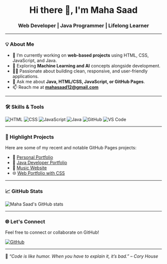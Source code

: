 <h1 align="center">Hi there 👋, I'm Maha Saad</h1>
<h3 align="center">Web Developer | Java Programmer | Lifelong Learner</h3>

---

### 💡 About Me

- 🔭 I’m currently working on **web-based projects** using HTML, CSS, JavaScript, and Java.
- 🌱 Exploring **Machine Learning and AI** concepts alongside development.
- 👩‍💻 Passionate about building clean, responsive, and user-friendly applications.
- 💬 Ask me about **Java, HTML/CSS, JavaScript, or GitHub Pages**.
- 📫 Reach me at **mahasaad12@gmail.com**

---

### 🛠️ Skills & Tools

![HTML](https://img.shields.io/badge/HTML-E34F26?style=flat&logo=html5&logoColor=white)
![CSS](https://img.shields.io/badge/CSS-1572B6?style=flat&logo=css3&logoColor=white)
![JavaScript](https://img.shields.io/badge/JavaScript-F7DF1E?style=flat&logo=javascript&logoColor=black)
![Java](https://img.shields.io/badge/Java-007396?style=flat&logo=java&logoColor=white)
![GitHub](https://img.shields.io/badge/GitHub-181717?style=flat&logo=github&logoColor=white)
![VS Code](https://img.shields.io/badge/VS%20Code-007ACC?style=flat&logo=visual-studio-code)

---

### 🚀 Highlight Projects

Here are some of my recent and notable GitHub Pages projects:

- 🎨 [Personal Portfolio](https://github.com/MahaSaad12/MahaSaad12.github.io)
- 💼 [Java Developer Portfolio](https://github.com/MahaSaad12/maha111.github.io)
- 🎵 [Music Website](https://github.com/MahaSaad12/Musicwebsite.git.io)
- 🌐 [Web Portfolio with CSS](https://github.com/MahaSaad12/portfolio12.github.io)

---

### 📈 GitHub Stats

![Maha Saad's GitHub stats](https://github-readme-stats.vercel.app/api?username=MahaSaad12&show_icons=true&theme=dracula)

---

### 🌐 Let's Connect

Feel free to connect or collaborate on GitHub!

[![GitHub](https://img.shields.io/badge/GitHub-MahaSaad12-181717?style=flat&logo=github)](https://github.com/MahaSaad12)

---

📌 _“Code is like humor. When you have to explain it, it’s bad.” – Cory House_
